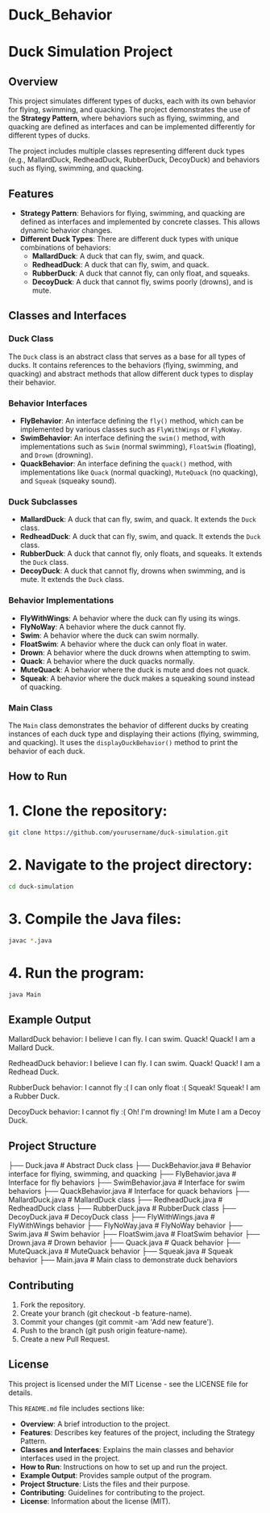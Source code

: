 # Duck_Behavior
# Duck Simulation Project

## Overview

This project simulates different types of ducks, each with its own behavior for flying, swimming, and quacking. The project demonstrates the use of the **Strategy Pattern**, where behaviors such as flying, swimming, and quacking are defined as interfaces and can be implemented differently for different types of ducks.

The project includes multiple classes representing different duck types (e.g., MallardDuck, RedheadDuck, RubberDuck, DecoyDuck) and behaviors such as flying, swimming, and quacking.

## Features

- **Strategy Pattern**: Behaviors for flying, swimming, and quacking are defined as interfaces and implemented by concrete classes. This allows dynamic behavior changes.
- **Different Duck Types**: There are different duck types with unique combinations of behaviors:
  - **MallardDuck**: A duck that can fly, swim, and quack.
  - **RedheadDuck**: A duck that can fly, swim, and quack.
  - **RubberDuck**: A duck that cannot fly, can only float, and squeaks.
  - **DecoyDuck**: A duck that cannot fly, swims poorly (drowns), and is mute.

## Classes and Interfaces

### Duck Class
The `Duck` class is an abstract class that serves as a base for all types of ducks. It contains references to the behaviors (flying, swimming, and quacking) and abstract methods that allow different duck types to display their behavior.

### Behavior Interfaces

- **FlyBehavior**: An interface defining the `fly()` method, which can be implemented by various classes such as `FlyWithWings` or `FlyNoWay`.
- **SwimBehavior**: An interface defining the `swim()` method, with implementations such as `Swim` (normal swimming), `FloatSwim` (floating), and `Drown` (drowning).
- **QuackBehavior**: An interface defining the `quack()` method, with implementations like `Quack` (normal quacking), `MuteQuack` (no quacking), and `Squeak` (squeaky sound).

### Duck Subclasses

- **MallardDuck**: A duck that can fly, swim, and quack. It extends the `Duck` class.
- **RedheadDuck**: A duck that can fly, swim, and quack. It extends the `Duck` class.
- **RubberDuck**: A duck that cannot fly, only floats, and squeaks. It extends the `Duck` class.
- **DecoyDuck**: A duck that cannot fly, drowns when swimming, and is mute. It extends the `Duck` class.

### Behavior Implementations

- **FlyWithWings**: A behavior where the duck can fly using its wings.
- **FlyNoWay**: A behavior where the duck cannot fly.
- **Swim**: A behavior where the duck can swim normally.
- **FloatSwim**: A behavior where the duck can only float in water.
- **Drown**: A behavior where the duck drowns when attempting to swim.
- **Quack**: A behavior where the duck quacks normally.
- **MuteQuack**: A behavior where the duck is mute and does not quack.
- **Squeak**: A behavior where the duck makes a squeaking sound instead of quacking.

### Main Class

The `Main` class demonstrates the behavior of different ducks by creating instances of each duck type and displaying their actions (flying, swimming, and quacking). It uses the `displayDuckBehavior()` method to print the behavior of each duck.

## How to Run

# 1. Clone the repository:
   ```bash
   git clone https://github.com/yourusername/duck-simulation.git
 ```

# 2. Navigate to the project directory:
 ```bash
 cd duck-simulation
```

# 3. Compile the Java files:
 ```bash
 javac *.java
 ```

# 4. Run the program:
 ```bash
 java Main
```
 
## Example Output

MallardDuck behavior:
I believe I can fly.
I can swim.
Quack! Quack!
I am a Mallard Duck.

RedheadDuck behavior:
I believe I can fly.
I can swim.
Quack! Quack!
I am a Redhead Duck.

RubberDuck behavior:
I cannot fly :( 
I can only float :(
Squeak! Squeak!
I am a Rubber Duck.

DecoyDuck behavior:
I cannot fly :( 
Oh! I'm drowning!
Im Mute
I am a Decoy Duck.

## Project Structure
├── Duck.java           # Abstract Duck class
├── DuckBehavior.java   # Behavior interface for flying, swimming, and quacking
├── FlyBehavior.java    # Interface for fly behaviors
├── SwimBehavior.java   # Interface for swim behaviors
├── QuackBehavior.java  # Interface for quack behaviors
├── MallardDuck.java    # MallardDuck class
├── RedheadDuck.java    # RedheadDuck class
├── RubberDuck.java     # RubberDuck class
├── DecoyDuck.java      # DecoyDuck class
├── FlyWithWings.java   # FlyWithWings behavior
├── FlyNoWay.java       # FlyNoWay behavior
├── Swim.java           # Swim behavior
├── FloatSwim.java      # FloatSwim behavior
├── Drown.java          # Drown behavior
├── Quack.java          # Quack behavior
├── MuteQuack.java      # MuteQuack behavior
├── Squeak.java         # Squeak behavior
├── Main.java           # Main class to demonstrate duck behaviors

## Contributing

1. Fork the repository.
2. Create your branch (git checkout -b feature-name).
3. Commit your changes (git commit -am 'Add new feature').
4. Push to the branch (git push origin feature-name).
5. Create a new Pull Request.

## License

This project is licensed under the MIT License - see the LICENSE file for details.

This `README.md` file includes sections like:

- **Overview**: A brief introduction to the project.
- **Features**: Describes key features of the project, including the Strategy Pattern.
- **Classes and Interfaces**: Explains the main classes and behavior interfaces used in the project.
- **How to Run**: Instructions on how to set up and run the project.
- **Example Output**: Provides sample output of the program.
- **Project Structure**: Lists the files and their purpose.
- **Contributing**: Guidelines for contributing to the project.
- **License**: Information about the license (MIT).

